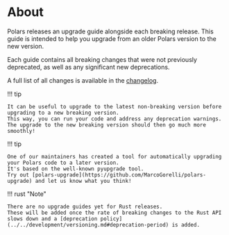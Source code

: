 # About

Polars releases an upgrade guide alongside each breaking release.
This guide is intended to help you upgrade from an older Polars version to the new version.

Each guide contains all breaking changes that were not previously deprecated, as well as any significant new deprecations.

A full list of all changes is available in the [changelog](../changelog.md).

!!! tip

    It can be useful to upgrade to the latest non-breaking version before upgrading to a new breaking version.
    This way, you can run your code and address any deprecation warnings.
    The upgrade to the new breaking version should then go much more smoothly!

!!! tip

    One of our maintainers has created a tool for automatically upgrading your Polars code to a later version.
    It's based on the well-known pyupgrade tool.
    Try out [polars-upgrade](https://github.com/MarcoGorelli/polars-upgrade) and let us know what you think!

!!! rust "Note"

    There are no upgrade guides yet for Rust releases.
    These will be added once the rate of breaking changes to the Rust API slows down and a [deprecation policy](../../development/versioning.md#deprecation-period) is added.
